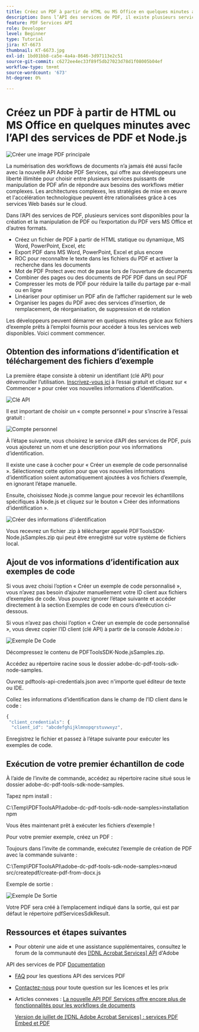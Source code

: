 ```yaml
---
title: Créez un PDF à partir de HTML ou MS Office en quelques minutes avec l’API des services de PDF et Node.js
description: Dans l’API des services de PDF, il existe plusieurs services disponibles pour créer et manipuler des PDF ou les exporter du PDF vers MS Office et d’autres formats
feature: PDF Services API
role: Developer
level: Beginner
type: Tutorial
jira: KT-6673
thumbnail: KT-6673.jpg
exl-id: 1bd01bb8-ca5e-4a4a-8646-3d97113e2c51
source-git-commit: c6272ee4ec33f89f5db27023d78d1f08005b04ef
workflow-type: tm+mt
source-wordcount: '673'
ht-degree: 0%

---
```


# Créez un PDF à partir de HTML ou MS Office en quelques minutes avec l’API des services de PDF et Node.js

![Créer une image PDF principale](assets/createpdffromhtml_hero.jpg)

La numérisation des workflows de documents n’a jamais été aussi facile avec la nouvelle API Adobe PDF Services, qui offre aux développeurs une liberté illimitée pour choisir entre plusieurs services puissants de manipulation de PDF afin de répondre aux besoins des workflows métier complexes. Les architectures complexes, les stratégies de mise en œuvre et l&#39;accélération technologique peuvent être rationalisées grâce à ces services Web basés sur le cloud.

Dans l’API des services de PDF, plusieurs services sont disponibles pour la création et la manipulation de PDF ou l’exportation du PDF vers MS Office et d’autres formats.

* Créez un fichier de PDF à partir de HTML statique ou dynamique, MS Word, PowerPoint, Excel, etc
* Export PDF dans MS Word, PowerPoint, Excel et plus encore
* ROC pour reconnaître le texte dans les fichiers du PDF et activer la recherche dans les documents
* Mot de PDF Protect avec mot de passe lors de l’ouverture de documents
* Combiner des pages ou des documents de PDF PDF dans un seul PDF
* Compresser les mots de PDF pour réduire la taille du partage par e-mail ou en ligne
* Linéariser pour optimiser un PDF afin de l’afficher rapidement sur le web
* Organiser les pages du PDF avec des services d’insertion, de remplacement, de réorganisation, de suppression et de rotation

Les développeurs peuvent démarrer en quelques minutes grâce aux fichiers d’exemple prêts à l’emploi fournis pour accéder à tous les services web disponibles. Voici comment commencer.

## Obtention des informations d’identification et téléchargement des fichiers d’exemple

La première étape consiste à obtenir un identifiant (clé API) pour déverrouiller l’utilisation. [Inscrivez-vous ici](https://www.adobe.com/go/dcsdks_credentials) à l’essai gratuit et cliquez sur « Commencer » pour créer vos nouvelles informations d’identification.

![Clé API](assets/apikey.png)

Il est important de choisir un « compte personnel » pour s’inscrire à l’essai gratuit :

![Compte personnel](assets/personalaccount.png)

À l’étape suivante, vous choisirez le service d’API des services de PDF, puis vous ajouterez un nom et une description pour vos informations d’identification.

Il existe une case à cocher pour « Créer un exemple de code personnalisé ». Sélectionnez cette option pour que vos nouvelles informations d’identification soient automatiquement ajoutées à vos fichiers d’exemple, en ignorant l’étape manuelle.

Ensuite, choisissez Node.js comme langue pour recevoir les échantillons spécifiques à Node.js et cliquez sur le bouton « Créer des informations d’identification ».

![Créer des informations d&#39;identification](assets/createcredentials.png)

Vous recevrez un fichier .zip à télécharger appelé PDFToolsSDK-Node.jsSamples.zip qui peut être enregistré sur votre système de fichiers local.

## Ajout de vos informations d’identification aux exemples de code

Si vous avez choisi l’option « Créer un exemple de code personnalisé », vous n’avez pas besoin d’ajouter manuellement votre ID client aux fichiers d’exemples de code. Vous pouvez ignorer l’étape suivante et accéder directement à la section Exemples de code en cours d’exécution ci-dessous.

Si vous n’avez pas choisi l’option « Créer un exemple de code personnalisé », vous devez copier l’ID client (clé API) à partir de la console Adobe.io :

![Exemple De Code](assets/codesample.png)

Décompressez le contenu de PDFToolsSDK-Node.jsSamples.zip.

Accédez au répertoire racine sous le dossier adobe-dc-pdf-tools-sdk-node-samples.

Ouvrez pdftools-api-credentials.json avec n&#39;importe quel éditeur de texte ou IDE.

Collez les informations d’identification dans le champ de l’ID client dans le code :

```javascript
{
 "client_credentials": {
  "client_id": "abcdefghijklmnopqrstuvwxyz",
```

Enregistrez le fichier et passez à l’étape suivante pour exécuter les exemples de code.

## Exécution de votre premier échantillon de code

À l’aide de l’invite de commande, accédez au répertoire racine situé sous le dossier adobe-dc-pdf-tools-sdk-node-samples.

Tapez npm install :

C:\Temp\PDFToolsAPI\adobe-dc-pdf-tools-sdk-node-samples>installation npm

Vous êtes maintenant prêt à exécuter les fichiers d’exemple !

Pour votre premier exemple, créez un PDF :

Toujours dans l’invite de commande, exécutez l’exemple de création de PDF avec la commande suivante :

C:\Temp\PDFToolsAPI\adobe-dc-pdf-tools-sdk-node-samples>nœud src/createpdf/create-pdf-from-docx.js

Exemple de sortie :

![Exemple De Sortie](assets/exampleoutput.png)

Votre PDF sera créé à l’emplacement indiqué dans la sortie, qui est par défaut le répertoire pdfServicesSdkResult.

## Ressources et étapes suivantes

* Pour obtenir une aide et une assistance supplémentaires, consultez le forum de la communauté des [[!DNL Acrobat Services] API](https://community.adobe.com/t5/document-cloud-sdk/bd-p/Document-Cloud-SDK?page=1&sort=latest_replies&filter=all) d&#39;Adobe

API des services de PDF [Documentation](https://www.adobe.com/go/pdftoolsapi_doc)

* [FAQ](https://community.adobe.com/t5/contentarchivals/contentarchivedpage/message-uid/10726197) pour les questions API des services PDF

* [Contactez-nous](https://www.adobe.com/go/pdftoolsapi_requestform) pour toute question sur les licences et les prix

* Articles connexes :
  [La nouvelle API PDF Services offre encore plus de fonctionnalités pour les workflows de documents](https://community.adobe.com/t5/acrobat-services-api-discussions/new-pdf-tools-api-brings-more-capabilities-for-document-services/m-p/11294170)

  [Version de juillet de [!DNL Adobe Acrobat Services] : services PDF Embed et PDF](https://medium.com/adobetech/july-release-of-adobe-document-services-pdf-embed-and-pdf-tools-17211bf7776d)
